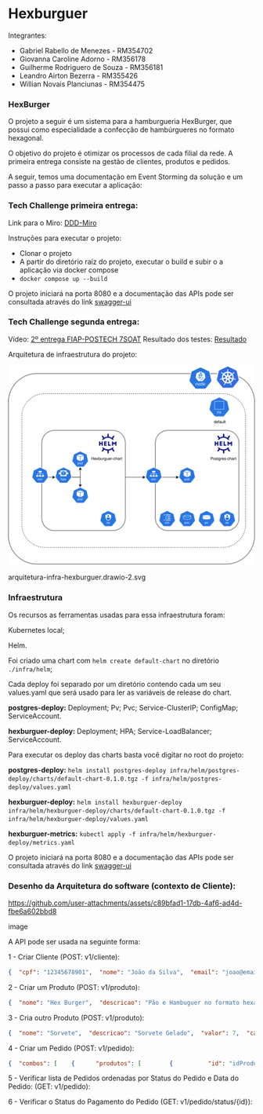 # Hexburguer

Integrantes:

- Gabriel Rabello de Menezes - RM354702
- Giovanna Caroline Adorno - RM356178
- Guilherme Rodriguero de Souza - RM356181
- Leandro Airton Bezerra - RM355426
- Willian Novais Planciunas - RM354475

### HexBurger

O projeto a seguir é um sistema para a hamburgueria HexBurger, que possui como especialidade a confecção de hambúrgueres no formato hexagonal.

O objetivo do projeto é otimizar os processos de cada filial da rede. A primeira entrega consiste na gestão de clientes, produtos e pedidos.

A seguir, temos uma documentação em Event Storming da solução e um passo a passo para executar a aplicação:

### Tech Challenge primeira entrega:

Link para o Miro: [DDD-Miro](https://miro.com/app/board/uXjVKYystBE=/)

Instruções para executar o projeto:

- Clonar o projeto
- A partir do diretório raíz do projeto, executar o build e subir o a aplicação via docker compose
- `docker compose up --build`

O projeto iniciará na porta 8080 e a documentação das APIs pode ser consultada através do link [swagger-ui](http://localhost:8080/swagger-ui/index.html.)

### Tech Challenge segunda entrega:

Vídeo: [2º entrega FIAP-POSTECH 7SOAT](https://youtu.be/8XMpgdVlYJY)
Resultado dos testes: [Resultado](infra/test/reports/)

Arquitetura de infraestrutura do projeto:

![./public/arquitetura-infra-hexburguer.drawio-2.svg](./public/arquitetura-infra-hexburguer.drawio-2.svg)

arquitetura-infra-hexburguer.drawio-2.svg

### Infraestrutura

Os recursos as ferramentas usadas para essa infraestrutura foram:

Kubernetes local;

Helm.

Foi criado uma chart com `helm create default-chart` no diretório `./infra/helm`;

Cada deploy foi separado por um diretório contendo cada um seu values.yaml que será usado para ler as variáveis de release do chart.

**postgres-deploy:** Deployment; Pv; Pvc; Service-ClusterIP; ConfigMap; ServiceAccount.

**hexburguer-deploy:** Deployment; HPA; Service-LoadBalancer; ServiceAccount.

Para executar os deploy das charts basta você digitar no root do projeto:

**postgres-deploy:** `helm install postgres-deploy infra/helm/postgres-deploy/charts/default-chart-0.1.0.tgz -f infra/helm/postgres-deploy/values.yaml`

**hexburguer-deploy:** `helm install hexburguer-deploy infra/helm/hexburguer-deploy/charts/default-chart-0.1.0.tgz -f infra/helm/hexburguer-deploy/values.yaml` 

**hexburguer-metrics:** `kubectl apply -f infra/helm/hexburguer-deploy/metrics.yaml`

O projeto iniciará na porta 8080 e a documentação das APIs pode ser consultada através do link [swagger-ui](http://localhost:8080/swagger-ui/index.html.)

### Desenho da Arquitetura do software (contexto de Cliente):

https://github.com/user-attachments/assets/c89bfad1-17db-4af6-ad4d-fbe6a602bbd8

image

A API pode ser usada na seguinte forma:

1 - Criar Cliente (POST: v1/cliente):

```json
{  "cpf": "12345678901",  "nome": "João da Silva",  "email": "joao@email.com"}
```

2 - Criar um Produto (POST: v1/produto):

```json
{  "nome": "Hex Burger",  "descricao": "Pão e Hambuguer no formato hexagonal",  "valor": 20,  "categoria": "LANCHE"}
```

3 - Cria outro Produto (POST: v1/produto):

```json
{  "nome": "Sorvete",  "descricao": "Sorvete Gelado",  "valor": 7,  "categoria": "SOBREMESA"}
```

4 - Criar um Pedido (POST: v1/pedido):

```json
{  "combos": [    {      "produtos": [        {          "id": "idProduto1"        },        {          "id": "idProduto2"        },      ]    }  ],  "cliente": {  "cpf": "12345678901",  "nome": "João da Silva",  "email": "joao@email.com"  }}
```

5 - Verificar lista de Pedidos ordenadas por Status do Pedido e Data do Pedido: (GET: v1/pedido):

6 - Verificar o Status do Pagamento do Pedido (GET: v1/pedido/status/{id}):